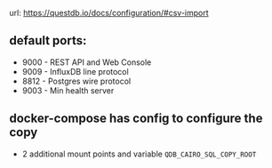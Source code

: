 url: https://questdb.io/docs/configuration/#csv-import

## default ports:

- 9000 - REST API and Web Console
- 9009 - InfluxDB line protocol
- 8812 - Postgres wire protocol
- 9003 - Min health server


## docker-compose has config to configure the copy
- 2 additional mount points  and variable `QDB_CAIRO_SQL_COPY_ROOT`

